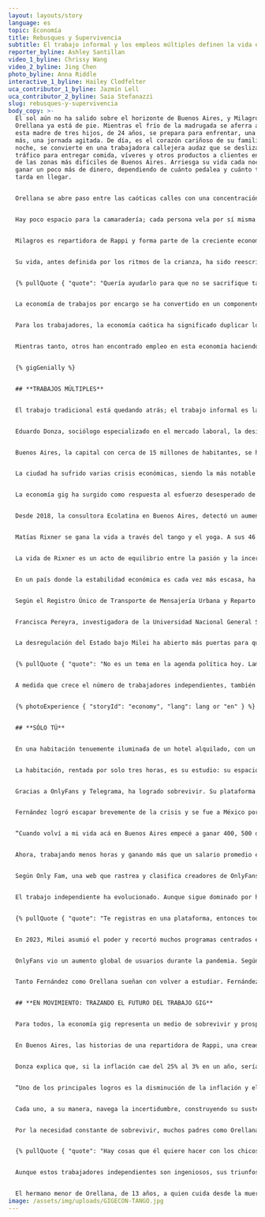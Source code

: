 ```yaml
---
layout: layouts/story
language: es
topic: Economía
title: Rebusques y Supervivencia
subtitle: El trabajo informal y los empleos múltiples definen la vida en Buenos Aires.
reporter_byline: Ashley Santillan
video_1_byline: Chrissy Wang
video_2_byline: Jing Chen
photo_byline: Anna Riddle
interactive_1_byline: Hailey Clodfelter
uca_contributor_1_byline: Jazmín Lell
uca_contributor_2_byline: Saia Stefanazzi
slug: rebusques-y-supervivencia
body_copy: >-
  El sol aún no ha salido sobre el horizonte de Buenos Aires, y Milagros
  Orellana ya está de pie. Mientras el frío de la madrugada se aferra al aire,
  esta madre de tres hijos, de 24 años, se prepara para enfrentar, una vez
  más, una jornada agitada. De día, es el corazón cariñoso de su familia; de
  noche, se convierte en una trabajadora callejera audaz que se desliza entre el
  tráfico para entregar comida, víveres y otros productos a clientes en algunas
  de las zonas más difíciles de Buenos Aires. Arriesga su vida cada noche para
  ganar un poco más de dinero, dependiendo de cuánto pedalea y cuánto tiempo
  tarda en llegar.


  Orellana se abre paso entre las caóticas calles con una concentración aguda. En dos ruedas, forma parte de un mundo feroz e implacable, donde la supervivencia depende de reflejos rápidos y determinación fría. Como mujer en un trabajo dominado por hombres, enfrenta una dinámica constante de tensión: los hombres, a menudo desdeñosos, la ven como competencia, mientras que otras mujeres la miran con desconfianza por trabajar junto a ellos en este entorno duro y estresante.


  Hay poco espacio para la camaradería; cada persona vela por sí misma. Con la presión aumentando desde todos los frentes, Orellana ha aprendido a mantener la guardia alta y los ojos siempre atentos a la calle. En cada turno, lucha contra el agotamiento, equilibrando las necesidades de sus hijos con las exigencias de una economía informal que no perdona. El reloj es su enemigo constante, mientras corre contra el tiempo; cada entrega es una pequeña victoria en la lucha continua por la supervivencia de su familia.


  Milagros es repartidora de Rappi y forma parte de la creciente economía de trabajos informal en Argentina, donde muchas personas se ven obligadas a tener múltiples empleos solo para sobrevivir. Para Orellana, su resiliencia se sostiene en su propósito principal: la maternidad.


  Su vida, antes definida por los ritmos de la crianza, ha sido reescrita a la fuerza por la crisis económica que ha barrido Argentina. Hasta hace poco, el ingreso estable de su esposo era suficiente para mantener a la familia. Pero a medida que la inestabilidad financiera del país se profundizó, esa base se derrumbó, dejando a Orellana sin otra opción que ingresar al mundo de las entregas.


  {% pullQuote { "quote": "Quería ayudarlo para que no se sacrifique tanto, para que no se mate trabajando. Por eso decidí empezar a trabajar.", "attribution": "Orellana", "role": "Repartidora de Rappi" } %}


  La economía de trabajos por encargo se ha convertido en un componente central para que muchas personas sobrevivan a la crisis económica que ha acechado al país por más de 100 años. Y ahora, con el nuevo presidente imponiendo medidas de austeridad para controlar la economía, las filas de trabajadores independientes están creciendo, lo que añade caos y competencia por ingresos extra. Queda por ver si los recortes de Javier Milei lograrán estabilizar la economía.


  Para los trabajadores, la economía caótica ha significado duplicar los trabajos en el sector informal. Pero para algunos, la llegada de Milei ha implicado menos regulaciones sobre cómo trabajar, lo que les ha generado simpatía por su estilo de gobierno.


  Mientras tanto, otros han encontrado empleo en esta economía haciendo todo tipo de trabajos para llegar a fin de mes. Algunos se han convertido en conductores de Uber, otros dan clases de tango a turistas, y muchas mujeres han encontrado en OnlyFans la mejor forma de generar ingresos extra. La gente espera ver si las medidas de Milei estabilizarán la economía y permitirán que familias como la de Orellana vuelvan a tener dos ingresos estables, o si la economía gig ha llegado para quedarse como la nueva normalidad en Argentina.


  {% gigGenially %}


  ## **TRABAJOS MÚLTIPLES**


  El trabajo tradicional está quedando atrás; el trabajo informal es la nueva manera en que la sociedad se gana la vida.


  Eduardo Donza, sociólogo especializado en el mercado laboral, la desigualdad social y la pobreza, afirma: “la crisis inflacionaria que ha sufrido Argentina durante muchas décadas no es un problema nuevo”. Es parte del Observatorio de la Deuda Social de la Universidad Católica Argentina y profesor en la Universidad de Buenos Aires.


  Buenos Aires, la capital con cerca de 15 millones de habitantes, se ha visto obligada a enfrentar los desafíos constantes de un panorama económico cambiante, como muchas otras ciudades del mundo.


  La ciudad ha sufrido varias crisis económicas, siendo la más notable la de 1998–2002, provocada por una deuda masiva, mala administración económica y una paridad cambiaria con el dólar estadounidense. Esta crisis provocó desempleo generalizado, pobreza y disturbios sociales, culminando en los disturbios de 2001 y la renuncia del presidente Fernando de la Rúa. A pesar de la recuperación en los años siguientes, la ciudad ha seguido enfrentando turbulencias económicas, marcadas por la inflación y la inestabilidad fiscal, lo que ha agravado las desigualdades sociales.


  La economía gig ha surgido como respuesta al esfuerzo desesperado de los ciudadanos por adaptarse, transformando la fuerza laboral. Específicamente, las plataformas digitales han liderado la contratación para trabajos informal. Plataformas como Rappi, Airbnb, Uber y OnlyFans ya están integradas a la vida diaria de la sociedad porteña.


  Desde 2018, la consultora Ecolatina en Buenos Aires, detectó un aumento del 25% en la cantidad de personas con empleos múltiples.


  Matías Rixner se gana la vida a través del tango y el yoga. A sus 46 años, este instructor porteño abraza dos prácticas profundamente arraigadas en la cultura argentina: ofrece clases de tango que celebran el alma del baile y sesiones de yoga que brindan calma en medio del caos. Sus dos roles reflejan la tendencia más amplia de la economía gig en Argentina, donde tradición y adaptabilidad se entrecruzan para responder a las exigencias económicas.


  La vida de Rixner es un acto de equilibrio entre la pasión y la incertidumbre financiera. “Nunca sé cuánto voy a ganar… a veces me preocupo, pero siempre me va bien”, comenta.


  En un país donde la estabilidad económica es cada vez más escasa, ha logrado forjar su camino enseñando a otros no solo a moverse, sino a reconectarse: con sus cuerpos, su respiración y la constante incertidumbre de la vida en Buenos Aires.


  Según el Registro Único de Transporte de Mensajería Urbana y Reparto a Domicilio (RUTRAMUR), hay al menos 20.000 trabajadores informales en Buenos Aires. Sin embargo, debido a la informalidad de este trabajo, es difícil obtener cifras exactas.


  Francisca Pereyra, investigadora de la Universidad Nacional General Sarmiento, se centra en el trabajo, el género y la economía de plataformas. En los últimos cinco años ha liderado proyectos sobre las experiencias, oportunidades y desafíos que enfrentan las mujeres de bajos ingresos debido al auge del trabajo digital. Afirma que los trabajos informales aumentaron durante la pandemia, y que todo lo relacionado con entregas creció aún más al convertirse en un servicio esencial. Hoy, la gente sigue dependiendo del delivery por comodidad.


  La desregulación del Estado bajo Milei ha abierto más puertas para quienes desean trabajar en esta economía, duplicando los empleos en familias como la de Orellana y transformando el funcionamiento familiar.


  {% pullQuote { "quote": "No es un tema en la agenda política hoy. Lamentablemente, por lo que entendemos, este presidente no cree en la regulación del Estado.", "attribution": "Francisca Pereyra" } %}


  A medida que crece el número de trabajadores independientes, también lo hacen los tipos de trabajos a los que las personas recurren para ganar dinero. Muchas mujeres se ven excluidas de empleos como el reparto de comida por su cultura masculina y la competencia feroz, y se ven empujadas hacia el trabajo sexual, donde las ganancias pueden ser significativas.


  {% photoExperience { "storyId": "economy", "lang": lang or "en" } %}


  ## **SÓLO TÚ**


  En una habitación tenuemente iluminada de un hotel alquilado, con un tubo de pole dance brillando bajo luces de neón y una bañera en el centro de la escena, la joven Marisol Fernández, de 23 años, prepara su cámara. Una rápida revisión de su teléfono le recuerda por qué está ahí: la demanda de contenido exótico en OnlyFans ha sido su salvación en un país que se desmorona. Con la crisis económica apretando, Fernández y muchas mujeres como ella abandonaron el trabajo tradicional para ingresar a la economía digital, donde su cuerpo, confianza y creatividad son sus mayores activos.


  La habitación, rentada por solo tres horas, es su estudio: su espacio seguro para actuar, crear y, lo más importante, sobrevivir en un panorama financiero que ofrece pocas opciones para mujeres jóvenes como ella. Mientras el país lidia con la inflación y el desempleo, el mundo de Fernández gira en torno al equilibrio precario entre su personaje online y un mercado impredecible que ha aprendido a navegar, clic a clic.


  Gracias a OnlyFans y Telegrama, ha logrado sobrevivir. Su plataforma también le consiguió un “sugar daddy”, un hombre mayor que le da regalos o dinero a cambio de compañía, y en ocasiones, sexo. Lo ve una vez a la semana y pasa el día con él a cambio de hasta 300 dólares, unos 323.000 pesos argentinos. En solo cinco meses, él le ha regalado joyas, carteras, zapatos y perfumes caros.


  Fernández logró escapar brevemente de la crisis y se fue a México por amor y una mejor vida. Pero tras un año, volvió a Buenos Aires y se encontró con una situación económica aún peor.


  “Cuando volví a mi vida acá en Buenos Aires empecé a ganar 400, 500 dólares. Entonces decidí abrir OnlyFans. Empecé a generar más ingresos, como entre 800 y 1.000 dólares en los primeros meses”.


  Ahora, trabajando menos horas y ganando más que un salario promedio en Argentina, Fernández dice: “Tengo más tiempo libre para salir con amigas, viajar, hacer lo que me gusta, y no tengo que pedir permiso a nadie, ni jefe, ni licencia, ni esperar a las vacaciones para hacer lo que realmente quiero”.


  Según Only Fam, una web que rastrea y clasifica creadores de OnlyFans, hay alrededor de 5.322 creadores en Argentina, 1.399 solo en Buenos Aires. Pero la cifra real puede ser de cuatro a cinco veces más, ya que muchos no revelan su ubicación.


  El trabajo independiente ha evolucionado. Aunque sigue dominado por hombres, cada vez más mujeres se están sumando.


  {% pullQuote { "quote": "Te registras en una plataforma, entonces todo es más anónimo, más impersonal, y eso animó a muchas mujeres a probar suerte.", "attribution": "Francisca Pereyra" } %}


  En 2023, Milei asumió el poder y recortó muchos programas centrados en mujeres, como el Ministerio de Mujeres, Géneros y Diversidad. Esto dejó a muchas mujeres con menos recursos, empujando a algunas, como Fernández, a plataformas como OnlyFans.


  OnlyFans vio un aumento global de usuarios durante la pandemia. Según UpMarket, en 2023 el crecimiento de creadores superó al de los suscriptores, con un incremento del 29,4% frente a un 27,7%.


  Tanto Fernández como Orellana sueñan con volver a estudiar. Fernández desea retomar sus estudios de psicología, mientras que Orellana quiere terminar el secundario y seguir una carrera en matemáticas. Pero por ahora, Fernández y miles de mujeres moldean su realidad a través del contenido que crean en OnlyFans, donde su identidad, ingresos y aspiraciones están profundamente entrelazadas. Mientras tanto, Orellana y otros repartidores viven al ritmo de la velocidad y las entregas.


  ## **EN MOVIMIENTO: TRAZANDO EL FUTURO DEL TRABAJO GIG**


  Para todos, la economía gig representa un medio de sobrevivir y prosperar en un país donde los empleos tradicionales son cada vez más difíciles de conseguir.


  En Buenos Aires, las historias de una repartidora de Rappi, una creadora de OnlyFans y un instructor de tango y yoga pintan un retrato vívido de esta economía que ha echado raíces en medio de las luchas económicas.


  Donza explica que, si la inflación cae del 25% al 3% en un año, sería un gran éxito para cualquier gobierno. Asegura que este es el mayor indicador de estabilidad económica del gobierno de Milei y un factor clave en su creciente apoyo público.


  “Uno de los principales logros es la disminución de la inflación y el aumento de los precios”, dice Donza.


  Cada uno, a su manera, navega la incertidumbre, construyendo su sustento con flexibilidad y adaptabilidad, dependiendo de plataformas que ofrecen oportunidades, pero también riesgos. Mientras luchan por sobrevivir, la crisis económica de Argentina sigue pesando, dejando a millones enfrentando inflación, desempleo e inestabilidad.


  Por la necesidad constante de sobrevivir, muchos padres como Orellana y su esposo se ven forzados a perderse momentos clave en la vida de sus hijos.


  {% pullQuote { "quote": "Hay cosas que él quiere hacer con los chicos y no puede porque está trabajando. Y hay cosas que yo quiero hacer con mis hijos y tampoco puedo porque estoy trabajando. Entonces, los dos estamos perdiéndonos cosas por nuestros hijos. Pero entendemos que, si no trabajamos, no tenemos dinero para comprarles cosas.", "attribution": "Milagros Orellana" } %}


  Aunque estos trabajadores independientes son ingeniosos, sus triunfos individuales son solo parches en un entramado de desafíos sistémicos. Mientras persiguen la estabilidad financiera, la pregunta sigue siendo: ¿podrá el país resolver esta crisis alguna vez, o será la supervivencia en la economía gig la nueva normalidad para las futuras generaciones?


  El hermano menor de Orellana, de 13 años, a quien cuida desde la muerte de su madre, representa el futuro del trabajo gig. Compaginando la escuela y la adolescencia, también trabaja como repartidor de Rappi, navegando las mismas calles que enfrenta su hermana.
image: /assets/img/uploads/GIGECON-TANGO.jpg
---
```


